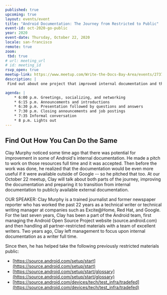 ```yaml
---
published: true
upcoming: true
layout: events/event
title: "Android Documentation: The Journey from Restricted to Public"
event-id: oct-2020-go-public
year: 2020
event-date: Thursday, October 22, 2020
locale: san-francisco
remote: true
zoom:
 tbd: true
# url: meeting_url
# id: meeting_id
rsvp_open: true
meetup-link: https://www.meetup.com/Write-the-Docs-Bay-Area/events/273765660/
description: |
 Find out about one project that improved internal documentation and then transitioned the restricted materials into publicly available documentation.

agenda: |
    * 6:00 p.m. Greetings, socializing, and networking
    * 6:15 p.m. Announcements and introductions
    * 6:30 p.m. Presentation followed by questions and answers
    * 7:30 p.m. Closing announcements and job postings
    * 7:35 Informal conversation
    * 8 p.m. Lights out
---
```


## Find Out How You Can Do the Same

Clay Murphy noticed some time ago that there was potential for improvement in some of Android's internal documentation. He made a pitch to work on those resources full time and it was accepted. Then before the work was done, he realized that the documentation would be even more useful if it were available outside of Google -- so he pitched that too.  At our October 22 meetup, Clay will talk about both parts of the journey, improving the documentation and preparing it to transition from internal documentation to publicly available external documentation.

OUR SPEAKER:
Clay Murphy is a trained journalist and former newspaper reporter who has worked the past 22 years as a technical writer or technical writing manager at companies such as Excite@Home, Red Hat, and Google.
For the last seven years, Clay has been a part of the Android team, first managing the Android Open Source Project website (source.android.com) and then handling all partner-restricted materials with a team of excellent writers.
Two years ago, Clay left management to focus upon internal documentation as a writer full time.

Since then, he has helped take the following previously restricted materials public:

* [https://source.android.com/setup/start](https://source.android.com/setup/start)
* [https://source.android.com/setup/start/glossary](https://source.android.com/setup/start/glossary)
* [https://source.android.com/devices/tech/test_infra/tradefed](https://source.android.com/devices/tech/test_infra/tradefed)
